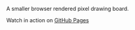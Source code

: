 A smaller browser rendered pixel drawing board.

Watch in action on [GitHub Pages](https://sudoshwetanshu.github.io/etchasketch/)
